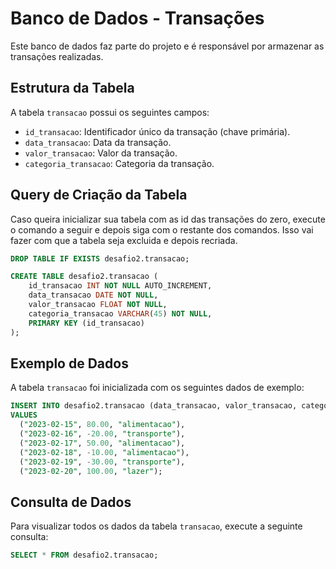 # Banco de Dados - Transações

Este banco de dados faz parte do projeto e é responsável por armazenar as transações realizadas.

## Estrutura da Tabela

A tabela `transacao` possui os seguintes campos:

- `id_transacao`: Identificador único da transação (chave primária).
- `data_transacao`: Data da transação.
- `valor_transacao`: Valor da transação.
- `categoria_transacao`: Categoria da transação.

## Query de Criação da Tabela

Caso queira inicializar sua tabela com as id das transações do zero, execute o comando a seguir e depois siga com o restante dos comandos. Isso vai fazer com que a tabela seja excluida e depois recriada.

```sql
DROP TABLE IF EXISTS desafio2.transacao;
```

```sql
CREATE TABLE desafio2.transacao (
    id_transacao INT NOT NULL AUTO_INCREMENT,
    data_transacao DATE NOT NULL,
    valor_transacao FLOAT NOT NULL,
    categoria_transacao VARCHAR(45) NOT NULL,
    PRIMARY KEY (id_transacao)
);
```

## Exemplo de Dados

A tabela `transacao` foi inicializada com os seguintes dados de exemplo:

```sql
INSERT INTO desafio2.transacao (data_transacao, valor_transacao, categoria_transacao)
VALUES 
  ("2023-02-15", 80.00, "alimentacao"),
  ("2023-02-16", -20.00, "transporte"),
  ("2023-02-17", 50.00, "alimentacao"),
  ("2023-02-18", -10.00, "alimentacao"),
  ("2023-02-19", -30.00, "transporte"),
  ("2023-02-20", 100.00, "lazer");
```

## Consulta de Dados

Para visualizar todos os dados da tabela `transacao`, execute a seguinte consulta:

```sql
SELECT * FROM desafio2.transacao;
```